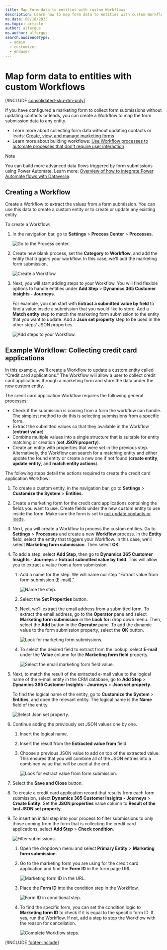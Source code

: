 ```yaml
---
title: Map form data to entities with custom Workflows
description: Learn how to map form data to entities with custom Workflows.
ms.date: 08/18/2023
ms.topic: article
author: alfergus
ms.author: alfergus
search.audienceType: 
  - admin
  - customizer
  - enduser
---
```


# Map form data to entities with custom Workflows

[!INCLUDE [consolidated-sku-rtm-only](./includes/consolidated-sku-rtm-only.md)]

If you have configured a marketing form to collect form submissions without updating contacts or leads, you can create a Workflow to map the form submission data to any entity.
- Learn more about collecting form data without updating contacts or leads: [Create, view, and manage marketing forms](marketing-forms.md#do-not-createupdate-contacts-or-leads)
- Learn more about building workflows: [Use Workflow processes to automate processes that don't require user interaction](/dynamics365/customerengagement/on-premises/customize/workflow-processes)

> [!NOTE]
> You can build more advanced data flows triggered by form submissions using Power Automate. Learn more: [Overview of how to integrate Power Automate flows with Dataverse](/power-automate/dataverse/overview).

## Creating a Workflow

Create a Workflow to extract the values from a form submission. You can use this data to create a custom entity or to create or update any existing entity.

To create a Workflow:

1. In the navigation bar, go to **Settings** > **Process Center** > **Processes**.

    ![Go to the Process center.](media/entity-mapping-process-center.png "Go to the Process center")

1. Create new blank process, set the **Category** to **Workflow**, and add the entity that triggers your workflow. In this case, we'll add the marketing form submission.

    ![Create a Workflow.](media/entity-mapping-create-process.png "Create a Workflow")

1. Next, you will start adding steps to your Workflow. You will find flexible options to handle entities under **Add Step** > **Dynamics 365 Customer Insights - Journeys**.

    For example, you can start with **Extract a submitted value by field** to find a value inside a submission that you would like to store. Add a **Match entity** step to match the marketing form submission to the entity that you want to update. Add a **Json set property** step to be used in the other steps’ JSON properties.

    ![Add steps to your Workflow.](media/entity-mapping-add-step.png "Add steps to your Workflow")

## Example Workflow: Collecting credit card applications

In this example, we'll create a Workflow to update a custom entity called “Credit card applications.” The Workflow will allow a user to collect credit card applications through a marketing form and store the data under the new custom entity.

The credit card application Workflow requires the following general processes:
- Check if the submission is coming from a form the workflow can handle. The simplest method to do this is selecting submissions from a specific form.
- Extract the submitted values so that they available in the Workflow (**extract value**).
- Combine multiple values into a single structure that is suitable for entity matching or creation (**set JSON property**).
- Create an entity with properties that were set in the previous step. Alternatively, the Workflow can search for a matching entity and either update the found entity or create a new one if not found (**create entity**, **update entity**, and **match entity actions**).

The following steps detail the actions required to create the credit card application Workflow:

1. To create a custom entity, in the navigation bar, go to **Settings** > **Customize the System** > **Entities**.
1. Create a marketing form for the credit card applications containing the fields you want to use. Create fields under the new custom entity to use inside the form. Make sure the form is set to [not update contacts or leads](marketing-forms.md#do-not-createupdate-contacts-or-leads).
1. Next, you will create a Workflow to process the custom entities. Go to **Settings** > **Processes** and create a new **Workflow** process. In the **Entity** field, select the entity that triggers your Workflow. In this case, we'll select **Marketing form submission**. Then select **OK**.
1. To add a step, select **Add Step**, then go to **Dynamics 365 Customer Insights - Journeys** > **Extract submitted value by field**. This will allow you to extract a value from a form submission.
    1. Add a name for the step. We will name our step "Extract value from form submission (E-mail)."

        ![Name the step.](media/entity-mapping-add-steps.png "Name the step")

    1. Select the **Set Properties** button.
    1. Next, we'll extract the email address from a submitted form. To extract the email address, go to the **Operator** pane and select **Marketing form submission** in the **Look for:** drop down menu. Then, select the **Add** button in the **Operator** pane. To add the dynamic value to the form submission property, select the **OK** button.

        ![Look for marketing form submissions.](media/entity-mapping-marketing-form-submission.png "Look for marketing form submissions")

    1. To select the desired field to extract from the lookup, select **E-mail** under the **Value** column for the **Marketing form field** property.

        ![Select the email marketing form field value.](media/entity-mapping-email-lookup.png "Select the email marketing form field value")

1. Next, to match the result of the extracted e-mail value to the logical name of the e-mail entity in the CRM database, go to **Add Step** > **Dynamics 365 Customer Insights - Journeys** > **Json set property**.
    
    To find the logical name of the entity, go to **Customize the System** > **Entities**, and open the relevant entity. The logical name is the **Name** field of the entity.

      ![Select Json set property.](media/entity-mapping-json-set.png "Select Json set property")

1. Continue adding the previously set JSON values one by one.
    1. Insert the logical name.
    1. Insert the result from the **Extracted value from** field.
    1. Choose a previous JSON value to add on top of the extracted value. This ensures that you will combine all of the JSON entries into a combined value that will be used at the end.

        ![Look for extract value from form submission.](media/entity-mapping-json-extract.png "Look for extract value from form submission")

1. Select the **Save and Close** button.
1. To create a credit card application record that results from each form submission, select **Dynamics 365 Customer Insights - Journeys** > **Create Entity**. Set the **JSON properties** value column to **Result of the last JSON set property**.
1. To insert an initial step into your process to filter submissions to only those coming from the form that is collecting the credit card applications, select **Add Step** > **Check condition**.

      ![Filter submissions.](media/entity-mapping-filter.png "Filter submissions")

    1. Open the dropdown menu and select **Primary Entity** > **Marketing form submission**.
    1. Go to the marketing form you are using for the credit card application and find the **Form ID** in the form page URL.

          ![Marketing form ID in the URL.](media/entity-mapping-form-id.png "Marketing form ID in the URL")

    1. Place the **Form ID** into the condition step in the Worklflow.

          ![Form ID in conditional step.](media/entity-mapping-condition-step.png "Form ID in conditional step")

    1. To find the specific form, you can set the condition logic to **Marketing form ID** to check if it is equal to the specific form ID. If yes, run the Workflow. If not, add a step to stop the Workflow with the reason for cancellation.

          ![Complete Workflow steps.](media/entity-mapping-complete-workflow.png "Complete Workflow steps")

<!-- 1. You can find the submissions related to your custom entity by selecting the **Advanced find** button ![Advanced find button.](media/advanced_filter_icon.png "Advanced find button") on the top ribbon in the Customer Insights - Journeys app. In each submission, you can find submission values under the **Form** > **Submissions** tab. -->

[!INCLUDE [footer-include](./includes/footer-banner.md)]
